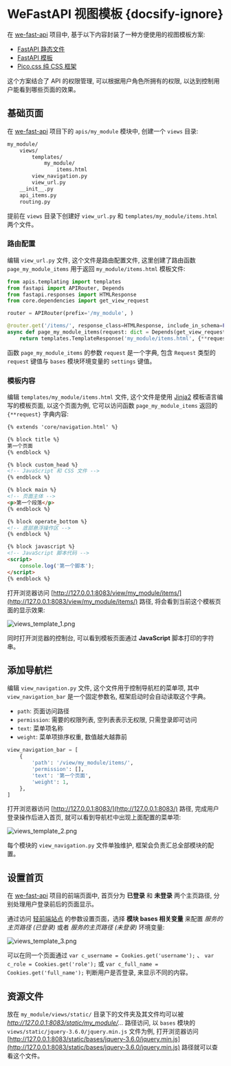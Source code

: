 # WeFastAPI 视图模板 {docsify-ignore}

在 [we-fast-api](https://github.com/hekaiyou/we-fast-api) 项目中, 基于以下内容封装了一种方便使用的视图模板方案:

- [FastAPI 静态文件](https://fastapi.tiangolo.com/zh/tutorial/static-files/)
- [FastAPI 模板](https://fastapi.tiangolo.com/zh/advanced/templates/)
- [Pico.css 纯 CSS 框架](https://picocss.com/)

这个方案结合了 API 的权限管理, 可以根据用户角色所拥有的权限, 以达到控制用户能看到哪些页面的效果。

## 基础页面

在 [we-fast-api](https://github.com/hekaiyou/we-fast-api) 项目下的 `apis/my_module` 模块中, 创建一个 `views` 目录:

```bash
my_module/
    views/
        templates/
            my_module/
                items.html
        view_navigation.py
        view_url.py
    __init__.py
    api_items.py
    routing.py
```

提前在 `views` 目录下创建好 `view_url.py` 和 `templates/my_module/items.html` 两个文件。

### 路由配置

编辑 `view_url.py` 文件, 这个文件是路由配置文件, 这里创建了路由函数 `page_my_module_items` 用于返回 `my_module/items.html` 模板文件:

```python
from apis.templating import templates
from fastapi import APIRouter, Depends
from fastapi.responses import HTMLResponse
from core.dependencies import get_view_request

router = APIRouter(prefix='/my_module', )

@router.get('/items/', response_class=HTMLResponse, include_in_schema=False)
async def page_my_module_items(request: dict = Depends(get_view_request)):
    return templates.TemplateResponse('my_module/items.html', {**request})
```

函数 `page_my_module_items` 的参数 `request` 是一个字典, 包含 `Request` 类型的 `request` 键值与 `bases` 模块环境变量的 `settings` 键值。

### 模板内容

编辑 `templates/my_module/items.html` 文件, 这个文件是使用 [Jinja2](https://docs.jinkan.org/docs/jinja2/) 模板语言编写的模板页面, 以这个页面为例, 它可以访问函数 `page_my_module_items` 返回的 `{**request}` 字典内容:

```html
{% extends 'core/navigation.html' %}

{% block title %}
第一个页面
{% endblock %}

{% block custom_head %}
<!-- JavaScript 和 CSS 文件 -->
{% endblock %}

{% block main %}
<!-- 页面主体 -->
<p>第一个段落</p>
{% endblock %}

{% block operate_bottom %}
<!-- 底部悬浮操作区 -->
{% endblock %}

{% block javascript %}
<!-- JavaScript 脚本代码 -->
<script>
    console.log('第一个脚本');
</script>
{% endblock %}
```

打开浏览器访问 [http://127.0.0.1:8083/view/my_module/items/](http://127.0.0.1:8083/view/my_module/items/) 路径, 将会看到当前这个模板页面的显示效果:

![views_template_1.png](https://trilium.hekaiyou.top/static/image/views_template/views_template_1.png)

同时打开浏览器的控制台, 可以看到模板页面通过 **JavaScript** 脚本打印的字符串。

## 添加导航栏

编辑 `view_navigation.py` 文件, 这个文件用于控制导航栏的菜单项, 其中 `view_navigation_bar` 是一个固定参数名, 框架启动时会自动读取这个字典。

- `path`: 页面访问路径
- `permission`: 需要的权限列表, 空列表表示无权限, 只需登录即可访问
- `text`: 菜单项名称
- `weight`: 菜单项排序权重, 数值越大越靠前

```python
view_navigation_bar = [
    {
        'path': '/view/my_module/items/',
        'permission': [],
        'text': '第一个页面',
        'weight': 1,
    },
]
```

打开浏览器访问 [http://127.0.0.1:8083/](http://127.0.0.1:8083/) 路径, 完成用户登录操作后进入首页, 就可以看到导航栏中出现上面配置的菜单项:

![views_template_2.png](https://trilium.hekaiyou.top/static/image/views_template/views_template_2.png)

每个模块的 `view_navigation.py` 文件单独维护, 框架会负责汇总全部模块的配置。

## 设置首页

在 [we-fast-api](https://github.com/hekaiyou/we-fast-api) 项目的前端页面中, 首页分为 **已登录** 和 **未登录** 两个主页路径, 分别处理用户登录前后的页面显示。

通过访问 [轻前端站点](http://127.0.0.1:8083/) 的参数设置页面，选择 **模块 bases 相关变量** 来配置 *服务的主页路径 (已登录)* 或者 *服务的主页路径 (未登录)* 环境变量:

![views_template_3.png](https://trilium.hekaiyou.top/static/image/views_template/views_template_3.png)

可以在同一个页面通过 `var c_username = Cookies.get('username');` 、 `var c_role = Cookies.get('role');` 或 `var c_full_name = Cookies.get('full_name');` 判断用户是否登录, 来显示不同的内容。

## 资源文件

放在 `my_module/views/static/` 目录下的文件夹及其文件均可以被 *http://127.0.0.1:8083/static/my_module/...* 路径访问, 以 `bases` 模块的 `views/static/jquery-3.6.0/jquery.min.js` 文件为例, 打开浏览器访问 [http://127.0.0.1:8083/static/bases/jquery-3.6.0/jquery.min.js](http://127.0.0.1:8083/static/bases/jquery-3.6.0/jquery.min.js) 路径就可以查看这个文件。

